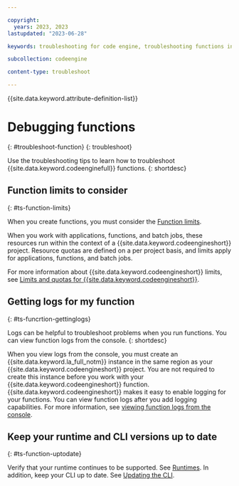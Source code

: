 ```yaml
---

copyright:
  years: 2023, 2023
lastupdated: "2023-06-28"

keywords: troubleshooting for code engine, troubleshooting functions in code engine, function in code engine, function

subcollection: codeengine

content-type: troubleshoot

---
```


{{site.data.keyword.attribute-definition-list}}

# Debugging functions
{: #troubleshoot-function}
{: troubleshoot}

Use the troubleshooting tips to learn how to troubleshoot {{site.data.keyword.codeenginefull}} functions.
{: shortdesc}

## Function limits to consider 
{: #ts-function-limits}

When you create functions, you must consider the [Function limits](/docs/codeengine?topic=codeengine-limits#limits_functions).

When you work with applications, functions, and batch jobs, these resources run within the context of a {{site.data.keyword.codeengineshort}} project. Resource quotas are defined on a per project basis, and limits apply for applications, functions, and batch jobs. 

For more information about {{site.data.keyword.codeengineshort}} limits, see [Limits and quotas for {{site.data.keyword.codeengineshort}}](/docs/codeengine?topic=codeengine-limits).


## Getting logs for my function 
{: #ts-funcrtion-gettinglogs}

Logs can be helpful to troubleshoot problems when you run functions. You can view function logs from the console. 
{: shortdesc}

When you view logs from the console, you must create an {{site.data.keyword.la_full_notm}} instance in the same region as your {{site.data.keyword.codeengineshort}} project. You are not required to create this instance before you work with your {{site.data.keyword.codeengineshort}} function. {{site.data.keyword.codeengineshort}} makes it easy to enable logging for your functions. You can view function logs after you add logging capabilities. For more information, see [viewing function logs from the console](/docs/codeengine?topic=codeengine-view-logs#view-funlogs-ui).

## Keep your runtime and CLI versions up to date
{: #ts-function-uptodate}

Verify that your runtime continues to be supported. See [Runtimes](/docs/codeengine?topic=codeengine-fun-runtime).  In addition, keep your CLI up to date. See [Updating the CLI](/docs/codeengine?topic=codeengine-install-cli#update-cli).
